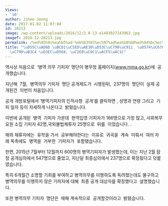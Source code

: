 ```yaml
---
Views:
- '10'
author: Jihee Jeong
date: 2017-01-02 11:07:04
id: 28213
image: /wp-content/uploads/2016/12/3.0-13-e1483027243963.jpg
imagef: 2016-12-28213.jpg
permalink: /%ed%95%9c%ea%b5%ad-%eb%b3%91%ec%97%ad%ea%b8%b0%ed%94%bc%ec%9e%90%ec%a4%91-%ed%95%b4%ec%99%b8%ec%b2%b4%eb%a5%98%ec%9e%90%eb%8f%84-%ed%8f%ac%ed%95%a8-%ec%8b%a0%ec%83%81%ea%b3%b5%ea%b0%9c/
title: "\uD55C\uAD6D \uBCD1\uC5ED\uAE30\uD53C\uC790\uC911  \uD574\uC678\uCCB4\uB958\
  \uC790\uB3C4 \uD3EC\uD568, \uC2E0\uC0C1\uACF5\uAC1C"
---
```


역사상 처음으로  ‘병역 의무 기피자’ 명단이 병무청 홈페이지(www.mma.go.kr)에  공개했습니다.

지난해  7월,  병역의무 기피자  명단 공개제도가  시행된뒤,  237명의  명단이  실제 공개된건  이번이 처음입니다.

공개 개방포털에서 ‘병역기피자의 인적사항  공개’를 클릭하면 , 성명과 연령 그리고  기피 일자 등이 자세하게 나온다고  밝혔습니다.

이번에 공개된  병역  기피자 가운데  현역입영 기피자가 166명으로 가장 많고, 사회복무요원 소집 기피자 42명,국외불법체류자 25명으로  뒤를  이었습니다. .

해외 체류자에는  유학을 가서  공부해야한다는  이유로  귀국을  계속  미뤄서  여러 차례 독촉에도  병역을  거부한  기피자가  포함됐습니다.

한편, 2015년 7월부터 12월까지 600명의 병역기피자가 발생했는데, 이는 지난 2월 잠정 공개심의에서 547명으로 줄었고, 지난달 최종심의에서 237명으로 확정됬다고 덧붙였습니다.

특히 6개월간 소명할 기회를 부여하고 병역의무를 이행하도록 독려했는데도 불구하고 병역의무를 이행하지 않은 기피자에 대해  최종 공개 대상자를 확정했다고  설명했습니다.

또한 병역의무 기피자  명단은  매해 계속적으로  공개할것이라고  밝혔습니다.

&nbsp;